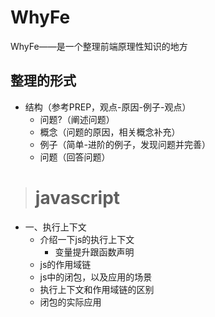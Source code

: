 # WhyFe
WhyFe——是一个整理前端原理性知识的地方

## 整理的形式
- 结构（参考PREP，观点-原因-例子-观点）
  - 问题?（阐述问题）
  - 概念（问题的原因，相关概念补充）
  - 例子（简单-进阶的例子，发现问题并完善）
  - 问题（回答问题）  

> # javascript
  - 一、执行上下文
    - 介绍一下js的执行上下文
      - 变量提升跟函数声明
    - js的作用域链
    - js中的闭包，以及应用的场景
    - 执行上下文和作用域链的区别
    - 闭包的实际应用